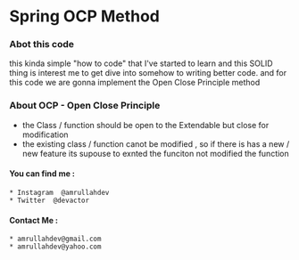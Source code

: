 # Spring OCP Method

### Abot this code
this kinda simple "how to code" that I've started to learn and this SOLID thing is
interest me to get dive into somehow to writing better code. and for this code
we are gonna implement the Open Close Principle method

### About OCP - Open Close Principle

* the Class  / function should be open to the Extendable but close for modification 
* the existing class / function canot be modified , so if there is has a new / new feature its supouse to exnted the funciton not modified the function


#### You can find me  :
    * Instagram  @amrullahdev
    * Twitter  @devactor
#### Contact Me :
    * amrullahdev@gmail.com
    * amrullahdev@yahoo.com
